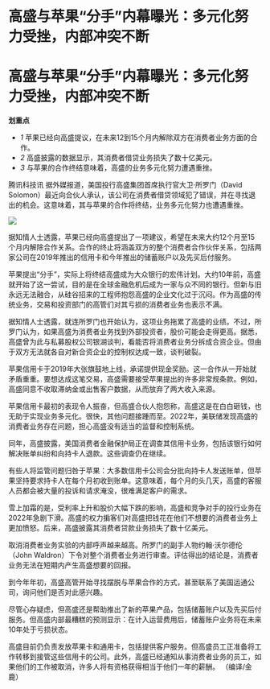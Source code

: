 # 高盛与苹果“分手”内幕曝光：多元化努力受挫，内部冲突不断

# 高盛与苹果“分手”内幕曝光：多元化努力受挫，内部冲突不断

**划重点**

  * _1_ 苹果已经向高盛提议，在未来12到15个月内解除双方在消费者业务方面的合作。
  * _2_ 高盛披露的数据显示，其消费者借贷业务损失了数十亿美元。
  * _3_ 与苹果的合作终结意味着，高盛的业务多元化努力遭遇重挫。

腾讯科技讯 据外媒报道，美国投行高盛集团首席执行官大卫·所罗门（David
Solomon）最近向合伙人承认，该公司在消费者借贷领域犯了错误，并在寻找退出的机会。这意味着，其与苹果的合作将终结，业务多元化努力也遭遇重挫。

![](https://inews.gtimg.com/news_bt/O38sg5pKbII3OyRIWk3XSlNmp811el7kBequn7O5ixQnUAA/1000)

据知情人士透露，苹果已经向高盛提出了一项建议，希望在未来大约12个月至15个月内解除合作关系。合作的终止将涵盖双方的整个消费者合作伙伴关系，包括两家公司在2019年推出的信用卡和今年推出的储蓄账户以及先买后付服务。

苹果提出“分手”，实际上将终结高盛成为大众银行的宏伟计划。大约10年前，高盛就开始了这一尝试，目的是在全球金融危机后成为一家与众不同的银行。但新与旧永远无法融合，从硅谷招来的工程师抱怨高盛的企业文化过于沉闷。作为高盛的传统业务，交易和投资部门的高管们对其亏损的消费者业务也表示不满。

据知情人士透露，就连所罗门也开始认为，这项业务拖累了高盛的业绩。不过，所罗门认为，如果高盛为消费者业务找到外部投资者，股价可能会走得更高。据悉，高盛曾为此与私募股权公司银湖谈判，看能否将消费者业务分拆成合资企业。但由于双方无法就各自对新合资企业的控制权达成一致，谈判破裂。

苹果信用卡于2019年大张旗鼓地上线，承诺提供现金奖励。这一合作从一开始就矛盾重重。要想达成这笔交易，高盛需要接受苹果提出的许多非常规条款。例如，高盛同意不收取滞纳金或出售客户数据，从而放弃了两大收入来源。

苹果信用卡最初的表现令人振奋，但高盛合伙人抱怨称，高盛这是在白白砸钱，也无助于实现业务多元化。很快，其他问题接踵而至。2022年，美联储发现高盛的消费者业务存在问题，担心高盛没有适当的监督和控制系统。

同年，高盛披露，美国消费者金融保护局正在调查其信用卡业务，包括该银行如何解决账单纠纷和向持卡人退款。这些调查仍在继续。

有些人将监管问题归咎于苹果：大多数信用卡公司会分批向持卡人发送账单，但苹果坚持要求持卡人在每个月初收到账单。这意味着，每个月的头几天，高盛的客服人员都会被大量的投诉和请求淹没，很难满足客户的需求。

雪上加霜的是，受利率上升和股价大幅下跌的影响，高盛和竞争对手的投行业务在2022年急剧下滑。高盛的权力掮客们对高盛把钱花在他们不想要的消费者业务上更加愤怒。后来，高盛披露其消费者贷款业务损失了数十亿美元。

取消消费者业务实验的内部呼声越来越高。所罗门的副手人物约翰·沃尔德伦（John
Waldron）下令对整个消费者业务进行审查。评估得出的结论是，消费者业务无法在短期内产生高盛想要的回报。

到今年年初，高盛高管开始寻找摆脱与苹果合作的方式，甚至联系了美国运通公司，询问他们是否对此感兴趣。

尽管心存疑虑，但高盛还是帮助推出了新的苹果产品，包括储蓄账户以及先买后付服务。但高盛内部最糟糕的预测显示：在计入运营费用后，储蓄账户业务将在未来10年处于亏损状态。

高盛目前仍负责发放苹果卡和通用卡，包括提供客户服务。但高盛员工正准备将工作转移到接管这些信用卡的公司。此外，高盛已经通知从事消费者业务的员工，如果他们的工作被取消，许多人将有资格获得相当于他们一年的薪酬。
（编译/金鹿）


